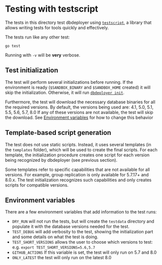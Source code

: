 # Testing with testscript

The tests in this directory test dbdeployer using [`testscript`](https://github.com/rogpeppe/go-internal/testscript), a library that allows writing tests for tools quickly and effectively.

The tests run like any other test:

```
go test
```

Running with `-v` will be **very** verbose. 


## Test initialization

The test will perform several initializations before running. If the environment is ready (`$SANDBOX_BINARY` and `$SANDBOX_HOME` created) it will skip the initialization. Otherwise, it will run [`dbdeployer init`](https://github.com/datacharmer/dbdeployer/wiki/initializing-the-environment).

Furthermore, the test will download the necessary database binaries for all the required versions.
By default, the versions being used are: 4.1, 5.0, 5.1, 5.5, 5.6, 5.7, 8.0
If any of these versions are not available, the test will skip the download. See [Environment variables](#environment-variables) for how to change this behavior

## Template-based script generation

The test does not use static scripts. Instead, it uses several templates (in the `templates` folder), which will be used
to create the final scripts. For each template, the initialization procedure creates one script for each version being
recognized by dbdeployer (see previous section).

Some templates refer to specific capabilities that are not available for all versions. For example, group replication is
only available for 5.7.17+ and 8.0.x. The test initialization recognizes such capabilities and only creates scripts for
compatible versions.

## Environment variables

There are a few environment variables that add information to the test runs:

* `DRY_RUN` will not run the tests, but will create the `testdata` directory and populate it with the database versions needed for the test.
* `TEST_DEBUG` will add verbosity to the test, showing the initialization part and some details on what the test is doing.
* `TEST_SHORT_VERSIONS` allows the user to choose which versions to test: e.g. `export TEST_SHORT_VERSIONS=5.6,5.7`
* `GITHUB_ACTIONS` If this variable is set, the test will only run on 5.7 and 8.0
* `ONLY_LATEST` the test will only run on the latest 8.0
